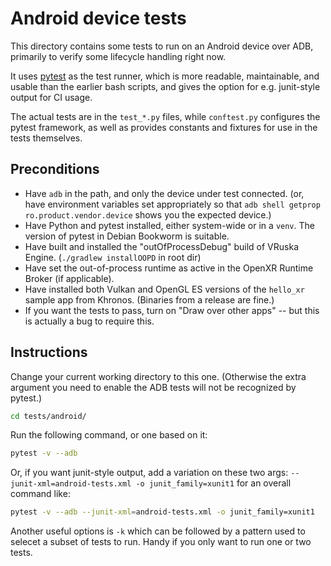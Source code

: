 # Android device tests

<!--
Copyright 2024, Collabora, Ltd.

SPDX-License-Identifier: CC-BY-4.0
-->

This directory contains some tests to run on an Android device over ADB,
primarily to verify some lifecycle handling right now.

It uses [pytest][] as the test runner, which is more readable, maintainable, and
usable than the earlier bash scripts, and gives the option for e.g. junit-style
output for CI usage.

The actual tests are in the `test_*.py` files, while `conftest.py` configures
the pytest framework, as well as provides constants and fixtures for use in the
tests themselves.

[pytest]: https://pytest.org

## Preconditions

- Have `adb` in the path, and only the device under test connected. (or, have
  environment variables set appropriately so that
  `adb shell getprop ro.product.vendor.device` shows you the expected device.)
- Have Python and pytest installed, either system-wide or in a `venv`. The
  version of pytest in Debian Bookworm is suitable.
- Have built and installed the "outOfProcessDebug" build of VRuska Engine.
  (`./gradlew installOOPD` in root dir)
- Have set the out-of-process runtime as active in the OpenXR Runtime Broker (if
  applicable).
- Have installed both Vulkan and OpenGL ES versions of the `hello_xr` sample app
  from Khronos. (Binaries from a release are fine.)
- If you want the tests to pass, turn on "Draw over other apps" -- but this is
  actually a bug to require this.

## Instructions

Change your current working directory to this one. (Otherwise the extra
argument you need to enable the ADB tests will not be recognized by pytest.)

```sh
cd tests/android/
```

Run the following command, or one based on it:

```sh
pytest -v --adb
```

Or, if you want junit-style output, add a variation on these two args:
`--junit-xml=android-tests.xml -o junit_family=xunit1` for an overall command
like:

```sh
pytest -v --adb --junit-xml=android-tests.xml -o junit_family=xunit1
```

Another useful options is `-k` which can be followed by a pattern used to
selecet a subset of tests to run. Handy if you only want to run one or two
tests.

